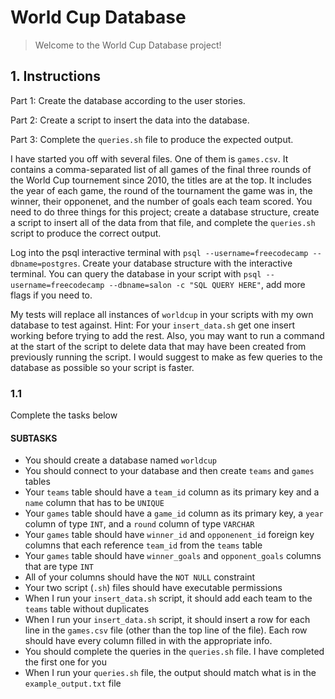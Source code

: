 # World Cup Database

> Welcome to the World Cup Database project!

## 1. Instructions

Part 1: Create the database according to the user stories.

Part 2: Create a script to insert the data into the database.

Part 3: Complete the `queries.sh` file to produce the expected output.

I have started you off with several files. One of them is `games.csv`. It contains a comma-separated list of all games of the final three rounds of the World Cup tournement since 2010, the titles are at the top. It includes the year of each game, the round of the tournament the game was in, the winner, their opponenet, and the number of goals each team scored. You need to do three things for this project; create a database structure, create a script to insert all of the data from that file, and complete the `queries.sh` script to produce the correct output.

Log into the psql interactive terminal with `psql --username=freecodecamp --dbname=postgres`. Create your database structure with the interactive terminal. You can query the database in your script with `psql --username=freecodecamp --dbname=salon -c "SQL QUERY HERE"`, add more flags if you need to.

My tests will replace all instances of `worldcup` in your scripts with my own database to test against.
Hint: For your `insert_data.sh` get one insert working before trying to add the rest. Also, you may want to run a command at the start of the script to delete data that may have been created from previously running the script. I would suggest to make as few queries to the database as possible so your script is faster.


### 1.1

Complete the tasks below

#### SUBTASKS

- You should create a database named `worldcup`
- You should connect to your database and then create `teams` and `games` tables
- Your `teams` table should have a `team_id` column as its primary key and a `name` column that has to be `UNIQUE`
- Your `games` table should have a `game_id` column as its primary key, a `year` column of type `INT`, and a `round` column of type `VARCHAR`
- Your `games` table should have `winner_id` and `opponenent_id` foreign key columns that each reference `team_id` from the `teams` table
- Your `games` table should have `winner_goals` and `opponent_goals` columns that are type `INT`
- All of your columns should have the `NOT NULL` constraint
- Your two script (`.sh`) files should have executable permissions
- When I run your `insert_data.sh` script, it should add each team to the `teams` table without duplicates
- When I run your `insert_data.sh` script, it should insert a row for each line in the `games.csv` file (other than the top line of the file). Each row should have every column filled in with the appropriate info.
- You should complete the queries in the `queries.sh` file. I have completed the first one for you
- When I run your `queries.sh` file, the output should match what is in the `example_output.txt` file
